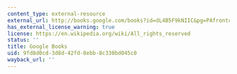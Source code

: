 ```yaml
---
content_type: external-resource
external_url: http://books.google.com/books?id=dL4B5F9kNIIC&pg=PAfrontcover
has_external_license_warning: true
license: https://en.wikipedia.org/wiki/All_rights_reserved
status: ''
title: Google Books
uid: 9fd8d0cd-3d8d-42fd-8ebb-8c330bd045c0
wayback_url: ''
---
```

